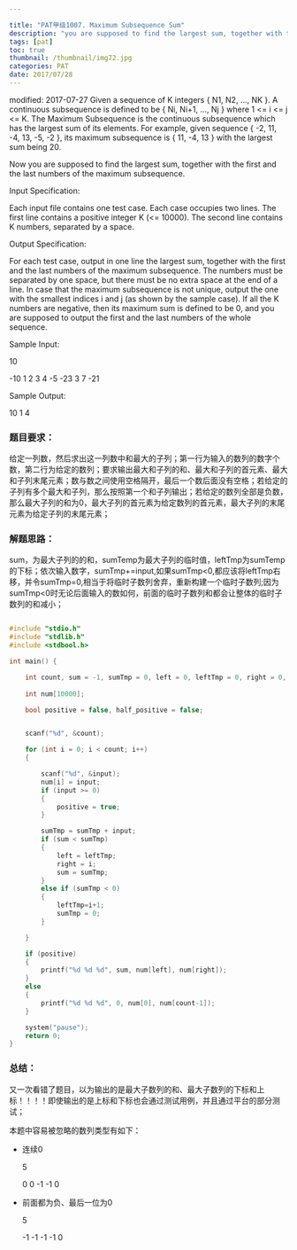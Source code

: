 ```yaml
---

title: "PAT甲级1007. Maximum Subsequence Sum"
description: "you are supposed to find the largest sum, together with the first and the last numbers of the maximum subsequence"
tags: [pat]
toc: true
thumbnail: /thumbnail/img72.jpg
categories: PAT
date: 2017/07/28
---
```


modified: 2017-07-27
Given a sequence of K integers { N1, N2, ..., NK }. A continuous subsequence is defined to be { Ni, Ni+1, ..., Nj } where 1 <= i <= j <= K. The Maximum Subsequence is the continuous subsequence which has the largest sum of its elements. For example, given sequence { -2, 11, -4, 13, -5, -2 }, its maximum subsequence is { 11, -4, 13 } with the largest sum being 20.
<!--more-->
Now you are supposed to find the largest sum, together with the first and the last numbers of the maximum subsequence.

Input Specification:

Each input file contains one test case. Each case occupies two lines. The first line contains a positive integer K (<= 10000). The second line contains K numbers, separated by a space.

Output Specification:

For each test case, output in one line the largest sum, together with the first and the last numbers of the maximum subsequence. The numbers must be separated by one space, but there must be no extra space at the end of a line. In case that the maximum subsequence is not unique, output the one with the smallest indices i and j (as shown by the sample case). If all the K numbers are negative, then its maximum sum is defined to be 0, and you are supposed to output the first and the last numbers of the whole sequence.

Sample Input:

10

-10 1 2 3 4 -5 -23 3 7 -21

Sample Output:

10 1 4

### 题目要求：

给定一列数，然后求出这一列数中和最大的子列；第一行为输入的数列的数字个数，第二行为给定的数列；要求输出最大和子列的和、最大和子列的首元素、最大和子列末尾元素；数与数之间使用空格隔开，最后一个数后面没有空格；若给定的子列有多个最大和子列，那么按照第一个和子列输出；若给定的数列全部是负数，那么最大子列的和为0，最大子列的首元素为给定数列的首元素，最大子列的末尾元素为给定子列的末尾元素；

### 解题思路：

sum，为最大子列的的和，sumTemp为最大子列的临时值，leftTmp为sumTemp的下标；依次输入数字，sumTmp+=input,如果sumTmp<0,都应该将leftTmp右移，并令sumTmp=0,相当于将临时子数列舍弃，重新构建一个临时子数列;因为sumTmp<0时无论后面输入的数如何，前面的临时子数列和都会让整体的临时子数列的和减小；


```c

#include "stdio.h"
#include "stdlib.h"
#include <stdbool.h>

int main() {

	int count, sum = -1, sumTmp = 0, left = 0, leftTmp = 0, right = 0, input, first, last;
	
	int num[10000];

	bool positive = false, half_positive = false;


	scanf("%d", &count);

	for (int i = 0; i < count; i++)
	{

		scanf("%d", &input);
		num[i] = input;
		if (input >= 0)
		{
			positive = true;
		}

		sumTmp = sumTmp + input;
		if (sum < sumTmp)
		{
			left = leftTmp;
			right = i;
			sum = sumTmp;
		}
		else if (sumTmp < 0)
		{
			leftTmp=i+1;
			sumTmp = 0;
		}

	}

	if (positive)
	{
		printf("%d %d %d", sum, num[left], num[right]);
	}
	else
	{
		printf("%d %d %d", 0, num[0], num[count-1]);
	}

	system("pause");
	return 0;
}
```

### 总结：

又一次看错了题目，以为输出的是最大子数列的和、最大子数列的下标和上标！！！！即使输出的是上标和下标也会通过测试用例，并且通过平台的部分测试；

本题中容易被忽略的数列类型有如下：

* 连续0

  5
 
  0 0 -1 -1 0

* 前面都为负、最后一位为0

  5

  -1 -1 -1 -1 0

   

